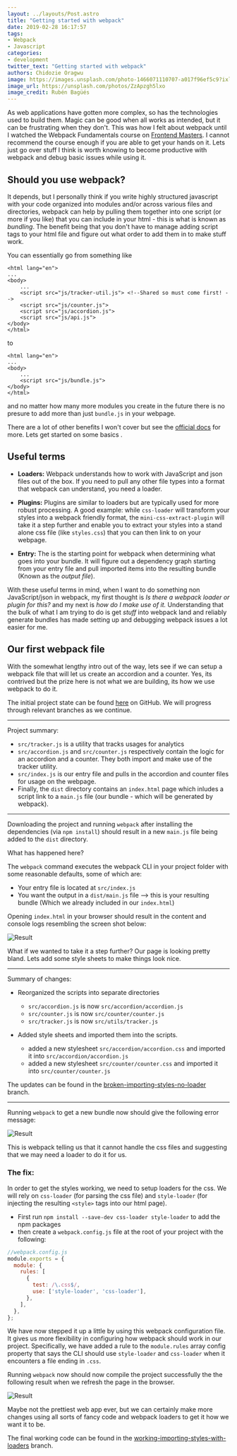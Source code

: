 ```yaml
---
layout: ../layouts/Post.astro
title: "Getting started with webpack"
date: 2019-02-28 16:17:57
tags:
- Webpack
- Javascript
categories:
- development
twitter_text: "Getting started with webpack"
authors: Chidozie Oragwu
image: https://images.unsplash.com/photo-1466071110707-a017f96ef5c9?ixlib=rb-1.2.1&ixid=eyJhcHBfaWQiOjEyMDd9&auto=format&fit=crop&w=2100&q=80
image_url: https://unsplash.com/photos/ZzApzgh5lxo
image_credit: Rubén Bagüés
---
```


As web applications have gotten more complex, so has the technologies used to build them. Magic can be good when all works as intended, but it can be frustrating when they don't. This was how I felt about webpack until I watched the Webpack Fundamentals course on [Frontend Masters](https://frontendmasters.com/courses/webpack-fundamentals/). I cannot recommend the course enough if you are able to get your hands on it. Lets just go over stuff I think is worth knowing to become productive with webpack and debug basic issues while using it. 

## Should you use webpack?

It depends, but I personally think if you write highly structured javascript with your code organized into modules and/or across various files and directories, webpack can help by pulling them together into one script (or more if you like) that you can include in your html - this is what is known as _bundling_. The benefit being that you don't have to manage adding script tags to your html file and figure out what order to add them in to make stuff work. 

You can essentially go from something like

```
<html lang="en">
...
<body>
    ...
    <script src="js/tracker-util.js"> <!--Shared so must come first! -->
    <script src="js/counter.js">
    <script src="js/accordion.js">
    <script src="js/api.js">
</body>
</html>
```
to 
```
<html lang="en">
...
<body>
    ...
    <script src="js/bundle.js">
</body>
</html>
```
and no matter how many more modules you create in the future there is no presure to add more than just `bundle.js` in your webpage. 

There are a lot of other benefits I won't cover but see the [official docs](https://webpack.js.org/concepts/why-webpack/) for more. Lets get started on some basics .

## Useful terms

- **Loaders:** Webpack understands how to work with JavaScript and json files out of the box. If you need to pull any other file types into a format that webpack can understand, you need a loader.

- **Plugins:** Plugins are similar to loaders but are typically used for more robust processing. A good example: while `css-loader` will transform your styles into a webpack friendly format, the `mini-css-extract-plugin` will take it a step further and enable you to extract your styles into a stand alone css file (like `styles.css`) that you can then link to on your webpage.

- **Entry:** The is the starting point for webpack when determining what goes into your bundle. It will figure out a dependency graph starting from your entry file and pull imported items into the resulting bundle (Known as the _output file_).

With these useful terms in mind, when I want to do something non JavaScript/json in webpack, my first thought is *Is there a webpack loader or plugin for this?* and my next is *how do I make use of it.* Understanding that the bulk of what I am trying to do is get *stuff* into webpack land and reliably generate bundles has made setting up and debugging webpack issues a lot easier for me. 

## Our first webpack file

With the somewhat lengthy intro out of the way, lets see if we can setup a webpack file that will let us create an accordion and a counter. Yes, its contrived but the prize here is not what we are building, its how we use webpack to do it. 

The initial project state can be found [here](https://github.com/alexoragz/post-webpack-basics/tree/working-with-only-javascript) on GitHub. We will progress through relevant branches as we continue.

___
Project summary:
- `src/tracker.js` is a utility that tracks usages for analytics
- `src/accordion.js` and `src/counter.js` respectively contain the logic for an accordion and a counter. They both import and make use of the tracker utility.
- `src/index.js` is our entry file and pulls in the accordion and counter files for usage on the webpage.
- Finally, the `dist` directory contains an `index.html` page which inludes a script link to a `main.js` file (our bundle - which will be generated by webpack). 

___

Downloading the project and running `webpack` after installing the dependencies (via `npm install`) should result in a new `main.js` file being added to the `dist` directory.

What has happened here? 

The `webpack` command executes the webpack CLI in your project folder with some reasonable defaults, some of which are:

+ Your entry file is located at `src/index.js` 
+ You want the output in a `dist/main.js` file --> this is your resulting bundle (Which we already included in our `index.html`)

Opening `index.html` in your browser should result in the content and console logs resembling the screen shot below:

![Result](/images/getting-started-with-webpack/counter_accordion.png "Web app")

What if we wanted to take it a step further? Our page is looking pretty bland. Lets add some style sheets to make things look nice. 
  
___

Summary of changes: 
+ Reorganized the scripts into separate directories
  -  `src/accordion.js` is now `src/accordion/accordion.js`
  -  `src/counter.js` is now `src/counter/counter.js`
  -  `src/tracker.js` is now `src/utils/tracker.js`

+ Added style sheets and imported them into the scripts.
  -  added a new stylesheet `src/accordion/accordion.css` and imported it into `src/accordion/accordion.js`
  -  added a new stylesheet `src/counter/counter.css` and imported it into `src/counter/counter.js`

The updates can be found in the [broken-importing-styles-no-loader](https://github.com/alexoragz/post-webpack-basics/tree/broken-importing-styles-no-loader) branch. 

___

Running `webpack` to get a new bundle now should give the following error message:

![Result](/images/getting-started-with-webpack/missing_loader_error.png "Loader error")

This is webpack telling us that it cannot handle the css files and suggesting that we may need a loader to do it for us.

### The fix:

In order to get the styles working, we need to setup loaders for the css. We will rely on `css-loader` (for parsing the css file) and `style-loader` (for injecting the resulting `<style>` tags into our html page).

+ First run `npm install --save-dev css-loader style-loader` to add the npm packages
+ then create a `webpack.config.js` file at the root of your project with the following:

```javascript
//webpack.config.js
module.exports = {
  module: {
    rules: [
      {
        test: /\.css$/,
        use: ['style-loader', 'css-loader'],
      },
    ],
  },
};
```
We have now stepped it up a little by using this webpack configuration file. It gives us more flexibility in configuring how webpack should work in our project. Specifically, we have added a rule to the `module.rules` array config property that says the CLI should use `style-loader` and `css-loader` when it encounters a file ending in `.css`.

Running `webpack` now should now compile the project successfully the the following result when we refresh the page in the browser.

![Result](/images/getting-started-with-webpack/counter_accordion_styled.png "Styled web app")

Maybe not the prettiest web app ever, but we can certainly make more changes using all sorts of fancy code and webpack loaders to get it how we want it to be.

The final working code can be found in the [working-importing-styles-with-loaders](https://github.com/alexoragz/post-webpack-basics/tree/working-importing-styles-with-loaders) branch.
